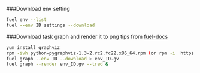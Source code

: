 ###Download env setting
```sh
fuel env --list
fuel --env ID settings --download
```

###Download task graph and render it to png
tips from [fuel-docs]
```sh
yum install graphviz
rpm -ivh python-pygraphviz-1.3-2.rc2.fc22.x86_64.rpm (or rpm -i  https://www.dropbox.com/s/1fyv9p55kslbxkg/python-pygraphviz-1.3-3.rc2.el7-mos1.x86_64.rpm)
fuel graph --env ID --download > env_ID.gv
fuel graph --render env_ID.gv --tred &

```

  [fuel-docs]:http://docs.openstack.org/developer/fuel-docs/plugindocs/fuel-plugin-sdk-guide/create-plugin/actions-existing-roles/deployment-stages.html
